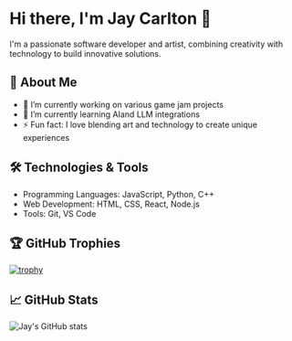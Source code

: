 # Hi there, I'm Jay Carlton 👋

I'm a passionate software developer and artist, combining creativity with technology to build innovative solutions.

## 🚀 About Me
- 🔭 I’m currently working on various game jam projects
- 🌱 I’m currently learning AIand LLM integrations
- ⚡ Fun fact: I love blending art and technology to create unique experiences

## 🛠️ Technologies & Tools
- Programming Languages: JavaScript, Python, C++
- Web Development: HTML, CSS, React, Node.js
- Tools: Git, VS Code

## 🏆 GitHub Trophies
[![trophy](https://github-profile-trophy.vercel.app/?username=ryo-ma)](https://github.com/ryo-ma/github-profile-trophy)

## 📈 GitHub Stats
![Jay's GitHub stats](https://github-readme-stats.vercel.app/api?username=JayCarltonArts&show_icons=true&theme=radical)



<!--
**JayCarltonArts/JayCarltonArts** is a ✨ _special_ ✨ repository because its `README.md` (this file) appears on your GitHub profile.

Here are some ideas to get you started:

- 🔭 I’m currently working on ...
- 🌱 I’m currently learning ...
- 👯 I’m looking to collaborate on ...
- 🤔 I’m looking for help with ...
- 💬 Ask me about ...
- 📫 How to reach me: ...
- 😄 Pronouns: ...
- ⚡ Fun fact: ...
-->
